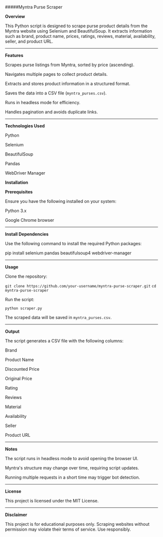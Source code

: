 #####Myntra Purse Scraper


**Overview**

This Python script is designed to scrape purse product details from the Myntra website using Selenium and BeautifulSoup. It extracts information such as brand, product name, prices, ratings, reviews, material, availability, seller, and product URL.

----

**Features**

Scrapes purse listings from Myntra, sorted by price (ascending).

Navigates multiple pages to collect product details.

Extracts and stores product information in a structured format.

Saves the data into a CSV file (``myntra_purses.csv``).

Runs in headless mode for efficiency.

Handles pagination and avoids duplicate links.

---

**Technologies Used**

Python

Selenium

BeautifulSoup

Pandas

WebDriver Manager

****Installation****

**Prerequisites**

Ensure you have the following installed on your system:

Python 3.x

Google Chrome browser

----

**Install Dependencies**

Use the following command to install the required Python packages:

pip install selenium pandas beautifulsoup4 webdriver-manager

----

**Usage**

Clone the repository:

``git clone https://github.com/your-username/myntra-purse-scraper.git``
``cd myntra-purse-scraper``

Run the script:

``python scraper.py``

The scraped data will be saved in ``myntra_purses.csv``.

---

**Output**

The script generates a CSV file with the following columns:

Brand

Product Name

Discounted Price

Original Price

Rating

Reviews

Material

Availability

Seller

Product URL

---

**Notes**

The script runs in headless mode to avoid opening the browser UI.

Myntra's structure may change over time, requiring script updates.

Running multiple requests in a short time may trigger bot detection.

----

**License**

This project is licensed under the MIT License.

---

**Disclaimer**

This project is for educational purposes only. Scraping websites without permission may violate their terms of service. Use responsibly.


